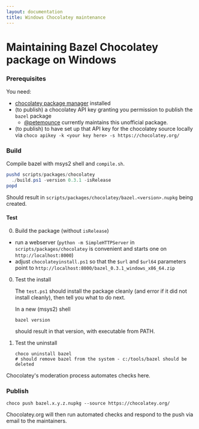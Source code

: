 ```yaml
---
layout: documentation
title: Windows Chocolatey maintenance
---
```


Maintaining Bazel Chocolatey package on Windows
===============================================

### Prerequisites

You need:
* [chocolatey package manager](https://chocolatey.org) installed
* (to publish) a chocolatey API key granting you permission to publish the `bazel` package
  * [@petemounce](https://github.com/petemounce) currently maintains this unofficial package.
* (to publish) to have set up that API key for the chocolatey source locally via `choco apikey -k <your key here> -s https://chocolatey.org/`

### Build

Compile bazel with msys2 shell and `compile.sh`.

```powershell
pushd scripts/packages/chocolatey
  ./build.ps1 -version 0.3.1 -isRelease
popd
```

Should result in `scripts/packages/chocolatey/bazel.<version>.nupkg` being created.

#### Test

0. Build the package (without `isRelease`)
  * run a webserver (`python -m SimpleHTTPServer` in `scripts/packages/chocolatey` is convenient and starts one on `http://localhost:8000`)
  * adjust `chocolateyinstall.ps1` so that the `$url` and `$url64` parameters point to `http://localhost:8000/bazel_0.3.1_windows_x86_64.zip`
0. Test the install

    The `test.ps1` should install the package cleanly (and error if it did not install cleanly), then tell you what to do next.
    
    In a new (msys2) shell
    ```shell
    bazel version
    ```
    should result in that version, with executable from PATH.

0. Test the uninstall

    ```shell
    choco uninstall bazel
    # should remove bazel from the system - c:/tools/bazel should be deleted
    ```

Chocolatey's moderation process automates checks here.

### Publish

```shell
choco push bazel.x.y.z.nupkg --source https://chocolatey.org/
```

Chocolatey.org will then run automated checks and respond to the push via email to the maintainers.
